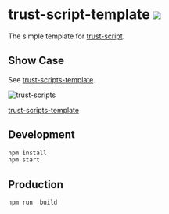 # trust-script-template ![](https://github.com/BeAce/trust-scripts-template/workflows/CI/badge.svg)

The simple template for [trust-script](https://gitlab.com/BeAce/trust-scripts).

## Show Case

See [trust-scripts-template](https://beacelee.com/trust-scripts-template/).


![trust-scripts](https://images-manager.oss-cn-shanghai.aliyuncs.com/2019/trust-scripts/trust-scripts-01.gif)

[trust-scripts-template](https://v.youku.com/v_show/id_XNDI0MTYxNTI1Mg==.html?spm=a2h3j.8428770.3416059.1)

## Development

```sh
npm install
npm start
```

## Production

```sh
npm run  build
```
